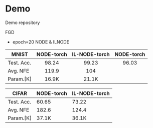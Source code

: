 # Demo
Demo repository

FGD
+ epoch=20 NODE & ILNODE

| MNIST     |NODE-torch |IL-NODE-torch |NODE-torch  |
|----       |:-:       |:-:         |:-:
| Test. Acc.|   98.24   |   99.23      |    96.03   |
| Avg. NFE  |   119.9   |   104        |    
| Param.[K] |   16.9K   |   21.1K      |


| CIFAR     |NODE-torch |IL-NODE-torch |
|----       |----       |----          |
| Test. Acc.|   60.65   |   73.22   |
| Avg. NFE  |   182.6   |   124.4   |
| Param.[K] |   37.1K   |   36.1K   |    
